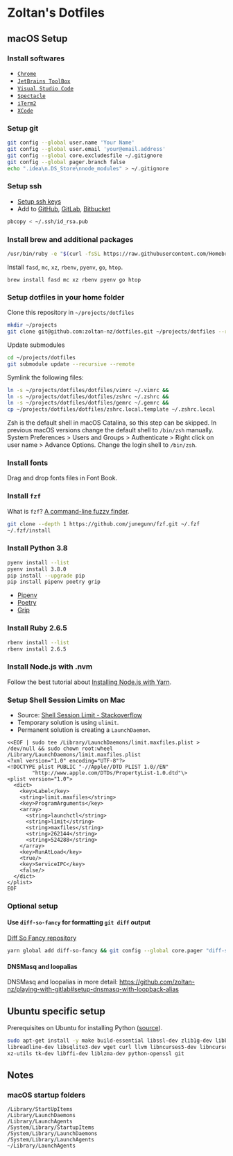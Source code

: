 # Zoltan's Dotfiles

## macOS Setup

### Install softwares

- [`Chrome`](https://www.google.com/chrome/)
- [`JetBrains ToolBox`](https://www.jetbrains.com/toolbox-app/)
- [`Visual Studio Code`](https://code.visualstudio.com/)
- [`Spectacle`](https://www.spectacleapp.com/)
- [`iTerm2`](https://www.iterm2.com/)
- [`XCode`](https://apps.apple.com/us/app/xcode/id497799835?mt=12)

### Setup git

```bash
git config --global user.name 'Your Name'
git config --global user.email 'your@email.address'
git config --global core.excludesfile ~/.gitignore
git config --global pager.branch false
echo ".idea\n.DS_Store\nnode_modules" > ~/.gitignore
```

### Setup ssh

- [Setup ssh keys](https://help.github.com/articles/generating-a-new-ssh-key-and-adding-it-to-the-ssh-agent/)
- Add to [GitHub](https://github.com), [GitLab](https://gitlab.com), [Bitbucket](https://bitbucket.com)

```bash
pbcopy < ~/.ssh/id_rsa.pub
```

### Install brew and additional packages

```bash
/usr/bin/ruby -e "$(curl -fsSL https://raw.githubusercontent.com/Homebrew/install/master/install)"
```

Install `fasd`, `mc`, `xz`, `rbenv`, `pyenv`, `go`, `htop`.

```
brew install fasd mc xz rbenv pyenv go htop
```

### Setup dotfiles in your home folder

Clone this repository in `~/projects/dotfiles`

```bash
mkdir ~/projects
git clone git@github.com:zoltan-nz/dotfiles.git ~/projects/dotfiles --recurse-submodules
```

Update submodules

```bash
cd ~/projects/dotfiles
git submodule update --recursive --remote
```

Symlink the following files:

```bash
ln -s ~/projects/dotfiles/dotfiles/vimrc ~/.vimrc &&
ln -s ~/projects/dotfiles/dotfiles/zshrc ~/.zshrc &&
ln -s ~/projects/dotfiles/dotfiles/gemrc ~/.gemrc &&
cp ~/projects/dotfiles/dotfiles/zshrc.local.template ~/.zshrc.local
```

Zsh is the default shell in macOS Catalina, so this step can be skipped. In previous macOS versions change the default shell to `/bin/zsh` manually. System Preferences > Users and Groups > Authenticate > Right click on user name > Advance Options. Change the login shell to `/bin/zsh`.

### Install fonts

Drag and drop fonts files in Font Book.

### Install `fzf`

What is `fzf`? [A command-line fuzzy finder](https://github.com/junegunn/fzf).

```bash
git clone --depth 1 https://github.com/junegunn/fzf.git ~/.fzf
~/.fzf/install
```

### Install Python 3.8

```bash
pyenv install --list
pyenv install 3.8.0
pip install --upgrade pip
pip install pipenv poetry grip
```

- [Pipenv](https://pipenv.kennethreitz.org/en/latest/)
- [Poetry](https://poetry.eustace.io/)
- [Grip](https://github.com/joeyespo/grip)

### Install Ruby 2.6.5

```bash
rbenv install --list
rbenv install 2.6.5
```

### Install Node.js with .nvm

Follow the best tutorial about [Installing Node.js with Yarn](https://yoember.com/nodejs/the-best-way-to-install-node-js-with-yarn/).

### Setup Shell Session Limits on Mac

- Source: [Shell Session Limit - Stackoverflow](https://unix.stackexchange.com/questions/108174/how-to-persistently-control-maximum-system-resource-consumption-on-mac?answertab=votes#tab-top)
- Temporary solution is using `ulimit`.
- Permanent solution is creating a `LaunchDaemon`.

```shell
<<EOF | sudo tee /Library/LaunchDaemons/limit.maxfiles.plist > /dev/null && sudo chown root:wheel /Library/LaunchDaemons/limit.maxfiles.plist
<?xml version="1.0" encoding="UTF-8"?>
<!DOCTYPE plist PUBLIC "-//Apple//DTD PLIST 1.0//EN"
        "http://www.apple.com/DTDs/PropertyList-1.0.dtd"\>
<plist version="1.0">
  <dict>
    <key>Label</key>
    <string>limit.maxfiles</string>
    <key>ProgramArguments</key>
    <array>
      <string>launchctl</string>
      <string>limit</string>
      <string>maxfiles</string>
      <string>262144</string>
      <string>524288</string>
    </array>
    <key>RunAtLoad</key>
    <true/>
    <key>ServiceIPC</key>
    <false/>
  </dict>
</plist>
EOF
```

### Optional setup

#### Use `diff-so-fancy` for formatting `git diff` output

[Diff So Fancy repository](https://github.com/so-fancy/diff-so-fancy)

```bash
yarn global add diff-so-fancy && git config --global core.pager "diff-so-fancy | less --tabs=4 -RFX"
```

#### DNSMasq and loopalias

DNSMasq and loopalias in more detail: https://github.com/zoltan-nz/playing-with-gitlab#setup-dnsmasq-with-loopback-alias

## Ubuntu specific setup

Prerequisites on Ubuntu for installing Python ([source](https://github.com/pyenv/pyenv/wiki/common-build-problems)).

```bash
sudo apt-get install -y make build-essential libssl-dev zlib1g-dev libbz2-dev \
libreadline-dev libsqlite3-dev wget curl llvm libncurses5-dev libncursesw5-dev \
xz-utils tk-dev libffi-dev liblzma-dev python-openssl git
```

## Notes

### macOS startup folders

```text
/Library/StartUpItems
/Library/LaunchDaemons
/Library/LaunchAgents
/System/Library/StartupItems
/System/Library/LaunchDaemons
/System/Library/LaunchAgents
~/Library/LaunchAgents
```
